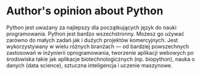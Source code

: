 <H1>Author's opinion about Python</H1>

<p>
    Python jest uważany za najlepszy dla początkujących język do nauki programowania. Python jest bardzo wszechstronny. Możesz go używać zarówno do małych zadań jak i dużych projektów komercyjnych. Jest wykorzystywany w wielu różnych branżach — od bardziej powszechnych zastosowań w inżynierii oprogramowania, tworzenie aplikacji webowych po środowiska takie jak aplikacje biotechnologicznych (np. biopython), nauka o danych (data science), sztuczna inteligencja i uczenie maszynowe.
</p>